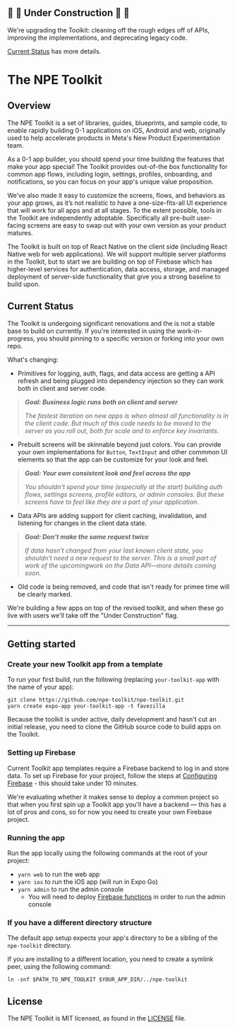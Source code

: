 ## 🚧 🚧 Under Construction 🚧 🚧

We're upgrading the Toolkit: cleaning off the rough edges off of APIs, improving
the implementations, and deprecating legacy code.

[Current Status](#current-status) has more details.

# The NPE Toolkit

## Overview

The NPE Toolkit is a set of libraries, guides, blueprints, and sample code, to
enable rapidly building 0-1 applications on iOS, Android and web, originally
used to help accelerate products in Meta's New Product Experimentation team.

As a 0-1 app builder, you should spend your time building the features that make
your app special! The Toolkit provides out-of-the box functionality for common
app flows, including login, settings, profiles, onboarding, and notifications,
so you can focus on your app's unique value proposition.

We’ve also made it easy to customize the screens, flows, and behaviors as your
app grows, as it’s not realistic to have a one-size-fits-all UI experience that
will work for all apps and at all stages. To the extent possible, tools in the
Toolkit are independently adoptable. Specifically all pre-built user-facing
screens are easy to swap out with your own version as your product matures.

The Toolkit is built on top of React Native on the client side (including React
Native web for web applications). We will support multiple server platforms in
the Toolkit, but to start we are building on top of Firebase which has
higher-level services for authentication, data access, storage, and managed
deployment of server-side functionality that give you a strong baseline to build
upon.

## Current Status

The Toolkit is undergoing significant renovations and the is not a stable base
to build on currently. If you're interested in using the work-in-progress, you
should pinning to a specific version or forking into your own repo.

What's changing:

- Primitives for logging, auth, flags, and data access are getting a API refresh
  and being plugged into dependency injection so they can work both in client
  and server code.

> **_Goal: Business logic runs both on client and server_**
>
> _The fastest iteration on new apps is when almost all functionality is in the
> client code. But much of this code needs to be moved to the server as you roll
> out, both for scale and to enforce key invariants._

- Prebuilt screens will be skinnable beyond just colors. You can provide your
  own implementations for `Button`, `TextInput` and other commmon UI elements so
  that the app can be customize for your look and feel.

> **_Goal: Your own consistent look and feel across the app_**
>
> _You shouldn't spend your time (especially at the start) building auth flows,
> settings screens, profile editors, or admin consoles. But these screens have
> to feel like they are a part of your application._

- Data APIs are adding support for client caching, invalidation, and listening
  for changes in the client data state.

> **_Goal: Don't make the same request twice_**
>
> _If data hasn't changed from your last known client state, you shouldn't need
> a new request to the server. This is a small part of work of the upcomingwork
> on the Data API—more details coming soon._

- Old code is being removed, and code that isn't ready for primee time will be
  clearly marked.

We're building a few apps on top of the revised toolkit, and when these go live
with users we'll take off the "Under Construction" flag.

---

## Getting started

### Create your new Toolkit app from a template

To run your first build, run the following (replacing `your-toolkit-app` with
the name of your app):

```
git clone https://github.com/npe-toolkit/npe-toolkit.git
yarn create expo-app your-toolkit-app -t favezilla
```

Because the toolkit is under active, daily development and hasn't cut an initial
release, you need to clone the GitHub source code to build apps on the Toolkit.

### Setting up Firebase

Current Toolkit app templates require a Firebase backend to log in and store
data. To set up Firebase for your project, follow the steps at
[Configuring Firebase](docs/getting-started/Firebase.md) - this should take
under 10 minutes.

We're evaluating whether it makes sense to deploy a common project so that when
you first spin up a Toolkit app you'll have a backend — this has a lot of pros
and cons, so for now you need to create your own Firebase project.

### Running the app

Run the app locally using the following commands at the root of your project:

- `yarn web` to run the web app
- `yarn ios` to run the iOS app (will run in Expo Go)
- `yarn admin` to run the admin console
  - You will need to deploy
    [Firebase functions](docs/getting-started/Functions.md) in order to run the
    admin console

### If you have a different directory structure

The default app setup expects your app's directory to be a sibling of the
`npe-toolkit` directory.

If you are installing to a different location, you need to create a symlink
peer, using the following command:

```
ln -snf $PATH_TO_NPE_TOOLKIT $YOUR_APP_DIR/../npe-toolkit
```

## License

The NPE Toolkit is MIT licensed, as found in the [LICENSE](LICENSE) file.
